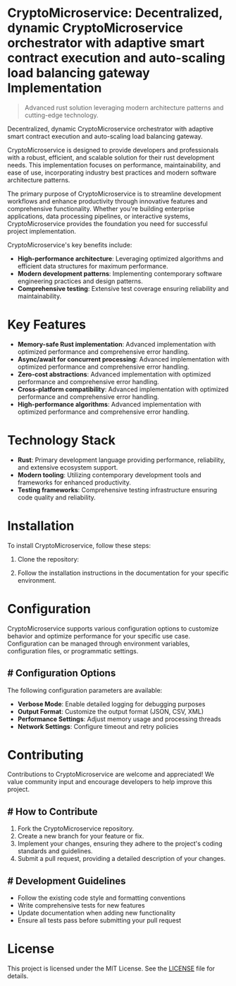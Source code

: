 <!-- fallback_CryptoMicroservice_20251029005906_23405 -->

# CryptoMicroservice: Decentralized, dynamic CryptoMicroservice orchestrator with adaptive smart contract execution and auto-scaling load balancing gateway Implementation
> Advanced rust solution leveraging modern architecture patterns and cutting-edge technology.

Decentralized, dynamic CryptoMicroservice orchestrator with adaptive smart contract execution and auto-scaling load balancing gateway.

CryptoMicroservice is designed to provide developers and professionals with a robust, efficient, and scalable solution for their rust development needs. This implementation focuses on performance, maintainability, and ease of use, incorporating industry best practices and modern software architecture patterns.

The primary purpose of CryptoMicroservice is to streamline development workflows and enhance productivity through innovative features and comprehensive functionality. Whether you're building enterprise applications, data processing pipelines, or interactive systems, CryptoMicroservice provides the foundation you need for successful project implementation.

CryptoMicroservice's key benefits include:

* **High-performance architecture**: Leveraging optimized algorithms and efficient data structures for maximum performance.
* **Modern development patterns**: Implementing contemporary software engineering practices and design patterns.
* **Comprehensive testing**: Extensive test coverage ensuring reliability and maintainability.

# Key Features

* **Memory-safe Rust implementation**: Advanced implementation with optimized performance and comprehensive error handling.
* **Async/await for concurrent processing**: Advanced implementation with optimized performance and comprehensive error handling.
* **Zero-cost abstractions**: Advanced implementation with optimized performance and comprehensive error handling.
* **Cross-platform compatibility**: Advanced implementation with optimized performance and comprehensive error handling.
* **High-performance algorithms**: Advanced implementation with optimized performance and comprehensive error handling.

# Technology Stack

* **Rust**: Primary development language providing performance, reliability, and extensive ecosystem support.
* **Modern tooling**: Utilizing contemporary development tools and frameworks for enhanced productivity.
* **Testing frameworks**: Comprehensive testing infrastructure ensuring code quality and reliability.

# Installation

To install CryptoMicroservice, follow these steps:

1. Clone the repository:


2. Follow the installation instructions in the documentation for your specific environment.

# Configuration

CryptoMicroservice supports various configuration options to customize behavior and optimize performance for your specific use case. Configuration can be managed through environment variables, configuration files, or programmatic settings.

## # Configuration Options

The following configuration parameters are available:

* **Verbose Mode**: Enable detailed logging for debugging purposes
* **Output Format**: Customize the output format (JSON, CSV, XML)
* **Performance Settings**: Adjust memory usage and processing threads
* **Network Settings**: Configure timeout and retry policies

# Contributing

Contributions to CryptoMicroservice are welcome and appreciated! We value community input and encourage developers to help improve this project.

## # How to Contribute

1. Fork the CryptoMicroservice repository.
2. Create a new branch for your feature or fix.
3. Implement your changes, ensuring they adhere to the project's coding standards and guidelines.
4. Submit a pull request, providing a detailed description of your changes.

## # Development Guidelines

* Follow the existing code style and formatting conventions
* Write comprehensive tests for new features
* Update documentation when adding new functionality
* Ensure all tests pass before submitting your pull request

# License

This project is licensed under the MIT License. See the [LICENSE](https://github.com/LuisFillipe1/CryptoMicroservice/blob/main/LICENSE) file for details.
